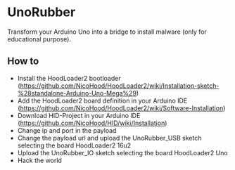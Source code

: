 # UnoRubber
Transform your Arduino Uno into a bridge to install malware (only for educational purpose).

## How to
+ Install the HoodLoader2 bootloader (https://github.com/NicoHood/HoodLoader2/wiki/Installation-sketch-%28standalone-Arduino-Uno-Mega%29)
+ Add the HoodLoader2 board definition in your Arduino IDE (https://github.com/NicoHood/HoodLoader2/wiki/Software-Installation)
+ Download HID-Project in your Arduino IDE (https://github.com/NicoHood/HID/wiki/Installation)
+ Change ip and port in the payload
+ Change the payload url and upload the UnoRubber_USB sketch selecting the board HoodLoader2 16u2
+ Upload the UnoRubber_IO sketch selecting the board HoodLoader2 Uno
+ Hack the world